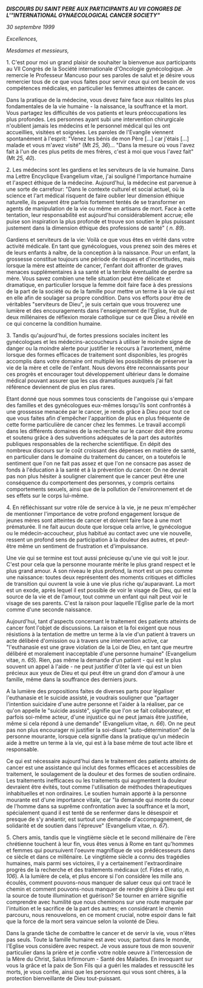 ***DISCOURS DU SAINT PERE AUX PARTICIPANTS AU VII CONGRES DE L'"INTERNATIONAL GYNAECOLOGICAL CANCER SOCIETY"***

*30 septembre 1999*

*Excellences,*

*Mesdames et messieurs,*

1\. C'est pour moi un grand plaisir de souhaiter la bienvenue aux participants au VII Congrès de la Société internationale d'Oncologie gynécologique. Je remercie le Professeur Mancuso pour ses paroles de salut et je désire vous remercier tous de ce que vous faites pour servir ceux qui ont besoin de vos compétences médicales, en particulier les femmes atteintes de cancer.

Dans la pratique de la médecine, vous devez faire face aux réalités les plus fondamentales de la vie humaine - la naissance, la souffrance et la mort. Vous partagez les difficultés de vos patients et leurs préoccupations les plus profondes. Les personnes ayant subi une intervention chirurgicale n'oublient jamais les médecins et le personnel médical qui les ont accueillies, visitées et soignées. Les paroles de l'Evangile viennent spontanément à l'esprit: "Venez les bénis de mon Père \[...\] car j'étais \[...\] malade et vous m'avez visité" (Mt *25, 36*)... "Dans la mesure où vous l'avez fait à l'un de ces plus petits de mes frères, c'est à moi que vous l'avez fait" (Mt *25, 40*).

2\. Les médecins sont les gardiens et les serviteurs de la vie humaine. Dans ma Lettre Encyclique Evangelium vitae, j'ai souligné l'importance humaine et l'aspect éthique de la médecine. Aujourd'hui, la médecine est parvenue à une sorte de carrefour: "Dans le contexte culturel et social actuel, où la science et l'art médical risquent de faire oublier leur dimension éthique naturelle, ils peuvent être parfois fortement tentés de se transformer en agents de manipulation de la vie ou même en artisans de mort. Face à cette tentation, leur responsabilité est aujourd'hui considérablement accrue; elle puise son inspiration la plus profonde et trouve son soutien le plus puissant justement dans la dimension éthique des professions de santé" ( *n. 89*).

Gardiens et serviteurs de la vie: Voilà ce que vous êtes en vérité dans votre activité médicale. En tant que gynécologues, vous prenez soin des mères et de leurs enfants à naître, de la conception à la naissance. Pour un enfant, la grossesse constitue toujours une période de risques et d'incertitudes, mais lorsque la mère est atteinte de cancer, l'enfant doit affronter de graves menaces supplémentaires à sa santé et la terrible éventualité de perdre sa mère. Vous savez combien une telle situation peut être délicate et dramatique, en particulier lorsque la femme doit faire face à des pressions de la part de la société ou de la famille pour mettre un terme à la vie qui est en elle afin de soulager sa propre condition. Dans vos efforts pour être de véritables "serviteurs de Dieu", je suis certain que vous trouverez une lumière et des encouragements dans l'enseignement de l'Eglise, fruit de deux millénaires de réflexion morale catholique sur ce que Dieu a révélé en ce qui concerne la condition humaine.

3\. Tandis qu'aujourd'hui, de fortes pressions sociales incitent les gynécologues et les médecins-accoucheurs à utiliser le moindre signe de danger ou la moindre alerte pour justifier le recours à l'avortement, même lorsque des formes efficaces de traitement sont disponibles, les progrès accomplis dans votre domaine ont multiplié les possibilités de préserver la vie de la mère et celle de l'enfant. Nous devons être reconnaissants pour ces progrès et encourager tout développement ultérieur dans le domaine médical pouvant assurer que les cas dramatiques auxquels j'ai fait référence deviennent de plus en plus rares.

Etant donné que nous sommes tous conscients de l'angoisse qui s'empare des familles et des gynécologues eux-mêmes lorsqu'ils sont confrontés à une grossesse menacée par le cancer, je rends grâce à Dieu pour tout ce que vous faites afin d'empêcher l'apparition de plus en plus fréquente de cette forme particulière de cancer chez les femmes. Le travail accompli dans les différents domaines de la recherche sur le cancer doit être promu et soutenu grâce à des subventions adéquates de la part des autorités publiques responsables de la recherche scientifique. En dépit des nombreux discours sur le coût croissant des dépenses en matière de santé, en particulier dans le domaine du traitement du cancer, on a toutefois le sentiment que l'on ne fait pas assez et que l'on ne consacre pas assez de fonds à l'éducation à la santé et à la prévention du cancer. On ne devrait pas non plus hésiter à souligner clairement que le cancer peut être une conséquence du comportement des personnes, y compris certains comportements sexuels, ainsi que de la pollution de l'environnement et de ses effets sur le corps lui-même.

4\. En réfléchissant sur votre rôle de service à la vie, je ne peux m'empêcher de mentionner l'importance de votre profond engagement lorsque de jeunes mères sont atteintes de cancer et doivent faire face à une mort prématurée. Il ne fait aucun doute que lorsque cela arrive, le gynécologue ou le médecin-accoucheur, plus habitué au contact avec une vie nouvelle, ressent un profond sens de participation à la douleur des autres, et peut-être même un sentiment de frustration et d'impuissance.

Une vie qui se termine est tout aussi précieuse qu'une vie qui voit le jour. C'est pour cela que la personne mourante mérite le plus grand respect et le plus grand amour. A son niveau le plus profond, la mort est un peu comme une naissance: toutes deux représentent des moments critiques et difficiles de transition qui ouvrent la voie à une vie plus riche qu'auparavant. La mort est un exode, après lequel il est possible de voir le visage de Dieu, qui est la source de la vie et de l'amour, tout comme un enfant qui naît peut voir le visage de ses parents. C'est la raison pour laquelle l'Eglise parle de la mort comme d'une seconde naissance.

Aujourd'hui, tant d'aspects concernant le traitement des patients atteints de cancer font l'objet de discussions. La raison et la foi exigent que nous résistions à la tentation de mettre un terme à la vie d'un patient à travers un acte délibéré d'omission ou à travers une intervention active, car "l'euthanasie est une grave violation de la Loi de Dieu, en tant que meurtre délibéré et moralement inacceptable d'une personne humaine" (Evangelium vitae, *n. 65*). Rien, pas même la demande d'un patient - qui est le plus souvent un appel à l'aide - ne peut justifier d'ôter la vie qui est un bien précieux aux yeux de Dieu et qui peut être un grand don d'amour à une famille, même dans la souffrance des derniers jours.

A la lumière des propositions faites de diverses parts pour légaliser l'euthanasie et le suicide assisté, je voudrais souligner que "partager l'intention suicidaire d'une autre personne et l'aider à la réaliser, par ce qu'on appelle le "suicide assisté", signifie que l'on se fait collaborateur, et parfois soi-même acteur, d'une injustice qui ne peut jamais être justifiée, même si cela répond à une demande" (Evangelium vitae, *n. 66*). On ne peut pas non plus encourager ni justifier la soi-disant "auto-détermination" de la personne mourante, lorsque cela signifie dans la pratique qu'un médecin aide à mettre un terme à la vie, qui est à la base même de tout acte libre et responsable.

Ce qui est nécessaire aujourd'hui dans le traitement des patients atteints de cancer est une assistance qui inclut des formes efficaces et accessibles de traitement, le soulagement de la douleur et des formes de soutien ordinaire. Les traitements inefficaces ou les traitements qui augmentent la douleur devraient être évités, tout comme l'utilisation de méthodes thérapeutiques inhabituelles et non ordinaires. Le soutien humain apporté à la personne mourante est d'une importance vitale, car "la demande qui monte du coeur de l'homme dans sa suprême confrontation avec la souffrance et la mort, spécialement quand il est tenté de se renfermer dans le désespoir et presque de s'y anéantir, est surtout une demande d'accompagnement, de solidarité et de soutien dans l'épreuve" (Evangelium vitae, *n. 67*).

5\. Chers amis, tandis que le vingtième siècle et le second millénaire de l'ère chrétienne touchent à leur fin, vous êtes venus à Rome en tant qu'hommes et femmes qui poursuivent l'oeuvre magnifique de vos prédécesseurs dans ce siècle et dans ce millénaire. Le vingtième siècle a connu des tragédies humaines, mais parmi ses victoires, il y a certainement l'extraordinaire progrès de la recherche et des traitements médicaux (cf. Fides et ratio, *n. 106*). A la lumière de cela, et plus encore si l'on considère les mille ans écoulés, comment pouvons-nous manquer de saluer ceux qui ont tracé le chemin et comment pouvons-nous manquer de rendre gloire à Dieu qui est la source de toute illumination et guérison? Se tourner en arrière signifie comprendre avec humilité que nous cheminons sur une route marquée par l'intuition et le sacrifice de la part des autres; en considérant le chemin parcouru, nous renouvelons, en ce moment crucial, notre espoir dans le fait que la force de la mort sera vaincue selon la volonté de Dieu.

Dans la grande tâche de combattre le cancer et de servir la vie, vous n'êtes pas seuls. Toute la famille humaine est avec vous; partout dans le monde, l'Eglise vous considère avec respect. Je vous assure tous de mon souvenir particulier dans la prière et je confie votre noble oeuvre à l'intercession de la Mère du Christ, Salus Infirmorum - Santé des Malades. En invoquant sur vous la grâce et la paix de Son Fils qui a guéri les malades et ressuscité les morts, je vous confie, ainsi que les personnes qui vous sont chères, à la protection bienveillante de Dieu tout-puissant.